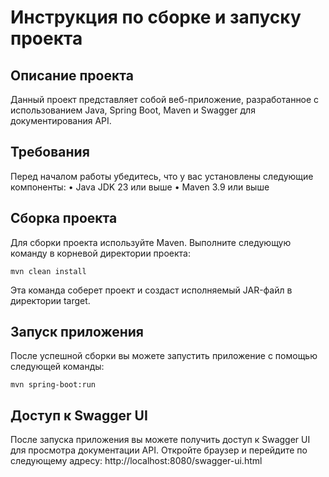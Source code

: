 # Инструкция по сборке и запуску проекта

## Описание проекта

Данный проект представляет собой веб-приложение, разработанное с использованием Java, Spring Boot, Maven и Swagger для
документирования API.

## Требования

Перед началом работы убедитесь, что у вас установлены следующие компоненты:
• Java JDK 23 или выше
• Maven 3.9 или выше

## Сборка проекта

Для сборки проекта используйте Maven. Выполните следующую команду в корневой директории проекта:

```
mvn clean install
```

Эта команда соберет проект и создаст исполняемый JAR-файл в директории target.

## Запуск приложения

После успешной сборки вы можете запустить приложение с помощью следующей команды:

```
mvn spring-boot:run
```

## Доступ к Swagger UI

После запуска приложения вы можете получить доступ к Swagger UI для просмотра документации API. Откройте браузер и
перейдите по следующему адресу: http://localhost:8080/swagger-ui.html